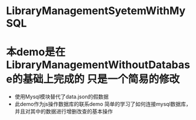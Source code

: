 # LibraryManagementSyetemWithMySQL

# 本demo是在LibraryManagementWithoutDatabase的基础上完成的 只是一个简易的修改
  - 使用Mysql模块替代了data.json的假数据
  - 此demo作为js操作数据库的联系demo 简单的学习了如何连接mysql数据库，并且对其中的数据进行增删改查的基本操作
